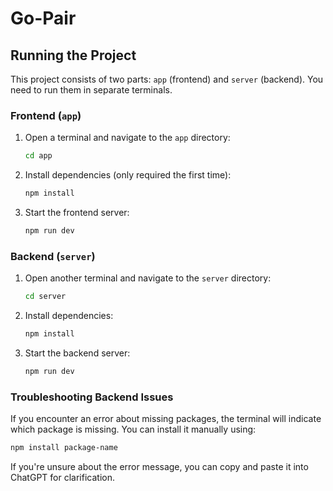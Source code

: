 # Go-Pair

## Running the Project

This project consists of two parts: `app` (frontend) and `server` (backend). You need to run them in separate terminals.

### Frontend (`app`)

1. Open a terminal and navigate to the `app` directory:  
   ```sh
   cd app
   ```  
2. Install dependencies (only required the first time):  
   ```sh
   npm install
   ```  
3. Start the frontend server:  
   ```sh
   npm run dev
   ```

### Backend (`server`)

1. Open another terminal and navigate to the `server` directory:  
   ```sh
   cd server
   ```  
2. Install dependencies:  
   ```sh
   npm install
   ```  
3. Start the backend server:  
   ```sh
   npm run dev
   ```

### Troubleshooting Backend Issues

If you encounter an error about missing packages, the terminal will indicate which package is missing. You can install it manually using:  
```sh
npm install package-name
```  

If you're unsure about the error message, you can copy and paste it into ChatGPT for clarification.
